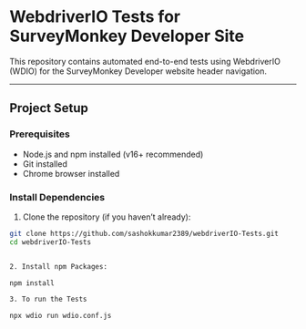 # WebdriverIO Tests for SurveyMonkey Developer Site

This repository contains automated end-to-end tests using WebdriverIO (WDIO) for the SurveyMonkey Developer website header navigation.

---

## Project Setup

### Prerequisites

- Node.js and npm installed (v16+ recommended)
- Git installed
- Chrome browser installed

### Install Dependencies

1. Clone the repository (if you haven’t already):

```bash
git clone https://github.com/sashokkumar2389/webdriverIO-Tests.git
cd webdriverIO-Tests


2. Install npm Packages:

npm install

3. To run the Tests 

npx wdio run wdio.conf.js

